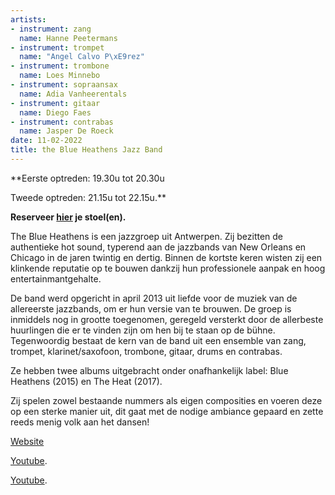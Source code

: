 ```yaml
---
artists:
- instrument: zang
  name: Hanne Peetermans
- instrument: trompet
  name: "Angel Calvo P\xE9rez"
- instrument: trombone
  name: Loes Minnebo
- instrument: sopraansax
  name: Adia Vanheerentals
- instrument: gitaar
  name: Diego Faes
- instrument: contrabas
  name: Jasper De Roeck
date: 11-02-2022
title: the Blue Heathens Jazz Band
---
```

**Eerste optreden: 19.30u tot 20.30u 

Tweede optreden: 21.15u tot 22.15u.** 

**Reserveer [hier](https://ticketshop.ticketmatic.com/mechelen/jazzzolder) je stoel(en).** 

The Blue Heathens is een jazzgroep uit Antwerpen. Zij bezitten de authentieke hot sound, 
typerend aan de jazzbands van New Orleans en Chicago in de jaren twintig en dertig. Binnen 
de kortste keren wisten zij een klinkende reputatie op te bouwen dankzij hun professionele 
aanpak en hoog entertainmantgehalte. 

De band werd opgericht in april 2013 uit liefde voor de muziek van de allereerste jazzbands, om 
er hun versie van te brouwen. De groep is inmiddels nog in grootte toegenomen, geregeld versterkt 
door de allerbeste huurlingen die er te vinden zijn om hen bij te staan op de bühne. Tegenwoordig 
bestaat de kern van de band uit een ensemble van zang, trompet, klarinet/saxofoon, trombone, gitaar, 
drums en contrabas. 

Ze hebben twee albums uitgebracht onder onafhankelijk label: Blue Heathens (2015) en The Heat (2017). 

Zij spelen zowel bestaande nummers als eigen composities 
en voeren deze op een sterke manier uit, dit gaat met de nodige ambiance gepaard en zette reeds 
menig volk aan het dansen!

[Website](http://www.blueheathensjazz.com) 

[Youtube](https://www.youtube.com/watch?v=or6EEzRx768). 

[Youtube](https://www.youtube.com/watch?v=_ms8yNWI9Uk).
